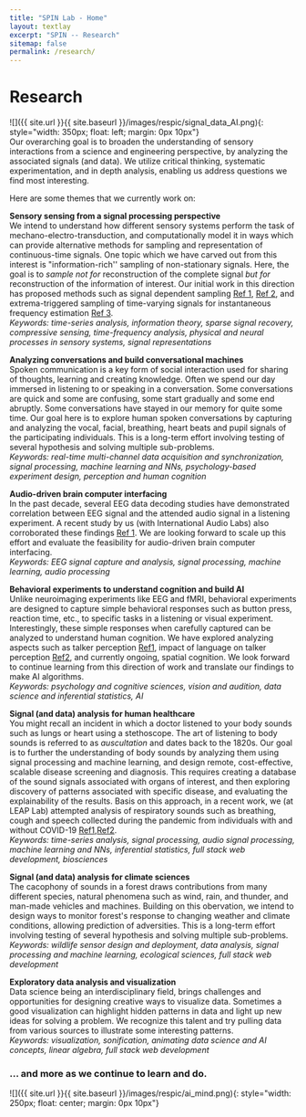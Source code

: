 ```yaml
---
title: "SPIN Lab - Home"
layout: textlay
excerpt: "SPIN -- Research"
sitemap: false
permalink: /research/
---
```

 
# Research
 
![]({{ site.url }}{{ site.baseurl }}/images/respic/signal_data_AI.png){: style="width: 350px; float: left; margin: 0px 10px"}
\
Our overarching goal is to broaden the understanding of sensory interactions from a science and engineering perspective, by analyzing the associated signals (and data). We utilize critical thinking, systematic experimentation, and in depth analysis, enabling us address questions we find most interesting.
<!-- This direction of research is possible thanks also to Neeraj's broad background with different research themes: speech signal modeling and audio signal processing (at IISc), understanding speech perception using behavioral and neural signals (at CMU), sound-based respiratory health diagnosis (at IISc), and spatial audio cognition (at Fraunhofer IIS). -->
 
Here are some themes that we currently work on:
 
**Sensory sensing from a signal processing perspective**\
We intend to understand how different sensory systems perform the task of mechano-electro-transduction, and computationally model it in ways which can provide alternative methods for sampling and representation of continuous-time signals. One topic which we have carved out from this interest is "information-rich'' sampling of non-stationary signals. Here, the goal is to *sample not for* reconstruction of the complete signal *but for* reconstruction of the information of interest. Our initial work in this direction has proposed methods such as signal dependent sampling [Ref 1](https://ieeexplore.ieee.org/abstract/document/6288659), [Ref 2](https://ieeexplore.ieee.org/abstract/document/6983916), and extrema-triggered sampling of time-varying signals for instantaneous frequency estimation [Ref 3](https://www.sciencedirect.com/science/article/pii/S0165168415001383).\
*Keywords: time-series analysis, information theory, sparse signal recovery, compressive sensing, time-frequency analysis, physical and neural processes in sensory systems, signal representations*
 
**Analyzing conversations and build conversational machines**\
Spoken communication is a key form of social interaction used for sharing of thoughts, learning and creating knowledge. Often we spend our day immersed in listening to or speaking in a conversation. Some conversations are quick and some are confusing, some start gradually and some end abruptly. Some conversations have stayed in our memory for quite some time. Our goal here is to explore human spoken conversations by capturing and analyzing the vocal, facial, breathing, heart beats and pupil signals of the participating individuals. This is a long-term effort involving testing of several hypothesis and solving multiple sub-problems.\
*Keywords: real-time multi-channel data acquisition and synchronization, signal processing, machine learning and NNs, psychology-based experiment design, perception and human cognition*
 
**Audio-driven brain computer interfacing**\
In the past decade, several EEG data decoding studies have demonstrated correlation between EEG signal and the attended audio signal in a listening experiment. A recent study by us (with International Audio Labs) also corroborated these findings [Ref 1](https://www.cl.uzh.ch/dam/jcr:e4b2bbe9-2648-4224-8a18-439ba0ad0ebd/bookVoiceID_final.pdf#page=23). We are looking forward to scale up this effort and evaluate the feasibility for audio-driven brain computer interfacing.\
*Keywords: EEG signal capture and analysis, signal processing, machine learning, audio processing*

**Behavioral experiments to understand cognition and build AI**\
Unlike neuroimaging experiments like EEG and fMRI, behavioral experiments are designed to capture simple behavioral responses such as button press, reaction time, etc., to specific tasks in a listening or visual experiment. Interestingly, these simple responses when carefully captured can be analyzed to understand human cognition. We have explored analyzing aspects such as talker perception [Ref1](https://asa.scitation.org/doi/full/10.1121/1.5084044), impact of language on talker perception [Ref2](https://asa.scitation.org/doi/full/10.1121/10.0002462), and currently ongoing, spatial cognition. We look forward to continue learning from this direction of work and translate our findings to make AI algorithms.\
*Keywords: psychology and cognitive sciences, vision and audition, data science and inferential statistics, AI*

**Signal (and data) analysis for human healthcare**\
You might recall an incident in which a doctor listened to your body sounds such as lungs or heart using a stethoscope.
The art of listening to body sounds is referred to as *auscultation* and dates back to the 1820s. Our goal is to further the understanding of body sounds by analyzing them using signal processing and machine learning, and design remote, cost-effective, scalable disease screening and diagnosis. This requires creating a database of the sound signals associated with organs of interest, and then exploring discovery of patterns associated with specific disease, and evaluating the explainability of the results. Basis on this approach, in a recent work, we (at LEAP Lab) attempted analysis of respiratory sounds such as breathing, cough and speech collected during the pandemic from individuals with and without COVID-19 [Ref1](http://eprints.iisc.ac.in/67641/1/coswara-2020-4811-4815.pdf),[Ref2](https://www.sciencedirect.com/science/article/pii/S0885230821001157).\
*Keywords: time-series analysis, signal processing, audio signal processing, machine learning and NNs, inferential statistics, full stack web development, biosciences*

**Signal (and data) analysis for climate sciences**\
The cacophony of sounds in a forest draws contributions from many different species, natural phenomena such as wind, rain, and thunder, and man-made vehicles and machines. Building on this obervation, we intend to design ways to monitor forest's response to changing weather and climate conditions, allowing prediction of adversities. This is a long-term effort involving testing of several hypothesis and solving multiple sub-problems.\
*Keywords: wildlife sensor design and deployment, data analysis, signal processing and machine learning, ecological sciences, full stack web development*
 
**Exploratory data analysis and visualization**\
Data science being an interdisciplinary field, brings challenges and opportunities for designing creative ways to visualize data. Sometimes a good visualization can highlight hidden patterns in data and light up new ideas for solving a problem. We recognize this talent and try pulling data from various sources to illustrate some interesting patterns.\
*Keywords: visualization, sonification, animating data science and AI concepts, linear algebra, full stack web development*
 
<!-- ![]({{ site.url }}{{ site.baseurl }}/images/respic/SmartTip.png){: style="width: 250px; float: left; margin: 0px  10px"}
One of the  projects back from my job-proposal is to develop nanofabricated STM tips. The idea behind these “smart tips” is to use the technologies that were developed over decades in nanofabrication and make them available for scanning probe by using a nano-device instead of the traditional STM tungsten tip. One gains the flexibility of using different functionalities that are known from the fields of nanofabrication and mesoscopic physics. We are collaborating with the group Simon Groeblacher at TU Delft to realize this concept, benefitting from their unparalleled micro/nano fabrication know how.  A prototype of a smart tip is shown to the left. See publications in Microsyst Nanoeng, Nanotechnology, and PRB. -->
 
<!-- **Ultra-stable SI-STM instrument.**  ![]({{ site.url }}{{ site.baseurl }}/images/respic/STMHead.png){: style="width: 250px; float: right; margin: 0px 10px"}
For SI-STM, having the most stable STM head is key. We have used finite element simulations, good choices in material science, and craftsmanship to build the most stable STM head in the world, to our knowledge. See publication in RSI. -->
 
<!-- ![]({{ site.url }}{{ site.baseurl }}/images/respic/SciPost.png){: style="width: 70%; float: center; margin: 0px"} -->
 
### ... and more as we continue to learn and do.

![]({{ site.url }}{{ site.baseurl }}/images/respic/ai_mind.png){: style="width: 250px; float: center; margin: 0px 10px"}